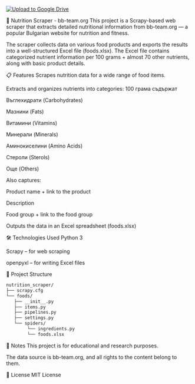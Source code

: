 [![Upload to Google Drive](https://github.com/chebishev/bb-team-info-by-ingredient/actions/workflows/xlsx_to_gdrive.yml/badge.svg)](https://github.com/chebishev/bb-team-info-by-ingredient/actions/workflows/xlsx_to_gdrive.yml)

🥦 Nutrition Scraper - bb-team.org
This project is a Scrapy-based web scraper that extracts detailed nutritional information from bb-team.org — a popular Bulgarian website for nutrition and fitness.

The scraper collects data on various food products and exports the results into a well-structured Excel file (foods.xlsx). The Excel file contains categorized nutrient information per 100 grams + almost 70 other nutrients, along with basic product details.

📋 Features
Scrapes nutrition data for a wide range of food items.

Extracts and organizes nutrients into categories:
100 грама съдържат

Въглехидрати (Carbohydrates)

Мазнини (Fats)

Витамини (Vitamins)

Минерали (Minerals)

Аминокиселини (Amino Acids)

Стероли (Sterols)

Още (Others)

Also captures:

Product name + link to the product

Description

Food group + link to the food group

Outputs the data in an Excel spreadsheet (foods.xlsx)

🛠️ Technologies Used
Python 3

Scrapy – for web scraping

openpyxl – for writing Excel files

📂 Project Structure
```bash
nutrition_scraper/
├── scrapy.cfg
└── foods/
   ├── __init__.py
   ├── items.py
   ├── pipelines.py
   ├── settings.py
   └── spiders/       
        └── ingredients.py
        └── foods.xlsx
```


📌 Notes
This project is for educational and research purposes.

The data source is bb-team.org, and all rights to the content belong to them.

📄 License
MIT License
